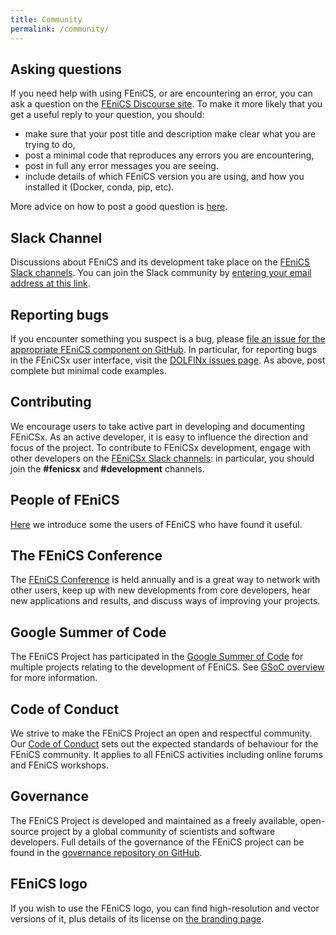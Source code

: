 ```yaml
---
title: Community
permalink: /community/
---
```


## Asking questions

If you need help with using FEniCS, or are encountering an error, you
can ask a question on the [FEniCS Discourse
site](https://fenicsproject.discourse.group/). To make it more likely
that you get a useful reply to your question, you should:

- make sure that your post title and description make clear what you are
  trying to do,
- post a minimal code that reproduces any errors you are encountering,
- post in full any error messages you are seeing.
- include details of which FEniCS version you are using, and how you
  installed it (Docker, conda, pip, etc).

More advice on how to post a good question is
[here](https://fenicsproject.discourse.group/t/read-before-posting-how-do-i-get-my-question-answered/21/4).

## Slack Channel

Discussions about FEniCS and its development take place on the [FEniCS
Slack channels](https://fenicsproject.slack.com/). You can join the
Slack community by
[entering your email address at this link](https://join.slack.com/t/fenicsproject/shared_invite/zt-2wa76d0xw-ecfxcPj25K8pc7q7~1AK8g).

## Reporting bugs

If you encounter something you suspect is a bug, please [file an issue
for the appropriate FEniCS component on
GitHub](https://github.com/FEniCS). In particular, for reporting bugs in
the FEniCSx user interface, visit the [DOLFINx issues
page](https://github.com/FEniCS/dolfinx/issues). As above, post complete
but minimal code examples.

## Contributing

We encourage users to take active part in developing and documenting
FEniCSx. As an active developer, it is easy to influence the direction
and focus of the project. To contribute to FEniCSx development, engage
with other developers on the [FEniCSx Slack
channels](https://fenicsproject.slack.com/): in particular, you should
join the **#fenicsx** and **#development** channels.

## People of FEniCS

[Here](people-of-fenics.md) we introduce some the users of FEniCS who
have found it useful.

## The FEniCS Conference

The [FEniCS Conference](../conference/index.md) is held annually and
is a great way to network with other users, keep up with new
developments from core developers, hear new applications and results,
and discuss ways of improving your projects.

## Google Summer of Code

The FEniCS Project has participated in the [Google Summer of Code](https://summerofcode.withgoogle.com) for multiple
projects relating to the development of FEniCS. See [GSoC overview](../gsoc/gsoc.md) for more information.

## Code of Conduct

We strive to make the FEniCS Project an open and respectful community.
Our [Code of Conduct](code-of-conduct.md) sets out the expected
standards of behaviour for the FEniCS community. It applies to all
FEniCS activities including online forums and FEniCS workshops.

## Governance

The FEniCS Project is developed and maintained as a freely available,
open-source project by a global community of scientists and software
developers. Full details of the governance of the FEniCS project can be
found in the [governance repository on
GitHub](https://github.com/fenics/governance).

## FEniCS logo

If you wish to use the FEniCS logo, you can find high-resolution and vector versions of
it, plus details of its license on [the branding page](../branding/index.md).
